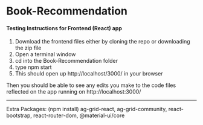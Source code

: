 # Book-Recommendation

#### Testing Instructions for Frontend (React) app
1. Download the frontend files either by cloning the repo or downloading the zip file
2. Open a terminal window
3. cd into the Book-Recommendation folder
4. type npm start
5. This should open up http://localhost/3000/ in your browser 

Then you should be able to see any edits you make to the code files reflected on the app running on http://localhost:3000/ 

_______________________________________________________________________________________________________

Extra Packages: (npm install) ag-grid-react, ag-grid-community, react-bootstrap, react-router-dom, @material-ui/core